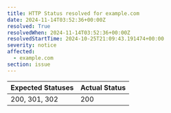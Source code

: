 ```yaml
---
title: HTTP Status resolved for example.com
date: 2024-11-14T03:52:36+00:00Z
resolved: True
resolvedWhen: 2024-11-14T03:52:36+00:00Z
resolvedStartTime: 2024-10-25T21:09:43.191474+00:00
severity: notice
affected:
  - example.com
section: issue
---
```


| Expected Statuses | Actual Status  |
|-------------------|----------------|
| 200, 301, 302 | 200 |
